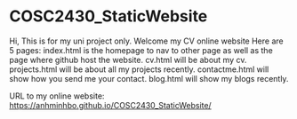 # COSC2430_StaticWebsite

Hi, This is for my uni project only.
Welcome my CV online website
Here are 5 pages: index.html is the homepage to nav to other page as well as the page where github host the website.
cv.html will be about my cv.
projects.html will be about all my projects recently.
contactme.html will show how you send me your contact.
blog.html will show my blogs recently.

URL to my online website: https://anhminhbo.github.io/COSC2430_StaticWebsite/
